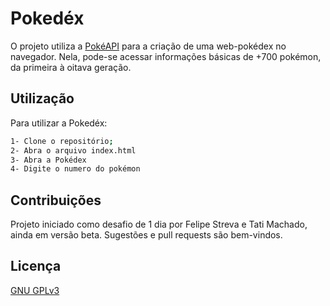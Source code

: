 # Pokedéx
O projeto utiliza a [PokéAPI](https://pokeapi.co/) para a criação de uma web-pokédex no navegador. 
Nela, pode-se acessar informações básicas de +700 pokémon, da primeira à oitava geração.

## Utilização

Para utilizar a Pokedéx:
```bash
1- Clone o repositório;
2- Abra o arquivo index.html
3- Abra a Pokédex
4- Digite o numero do pokémon
```
## Contribuições
Projeto iniciado como desafio de 1 dia por Felipe Streva e Tati Machado, ainda em versão beta. 
Sugestões e pull requests são bem-vindos.

## Licença 
[GNU GPLv3](https://choosealicense.com/licenses/gpl-3.0/)
